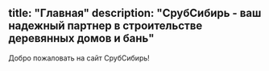 title: "Главная"
description: "СрубСибирь - ваш надежный партнер в строительстве деревянных домов и бань"
---

Добро пожаловать на сайт СрубСибирь!